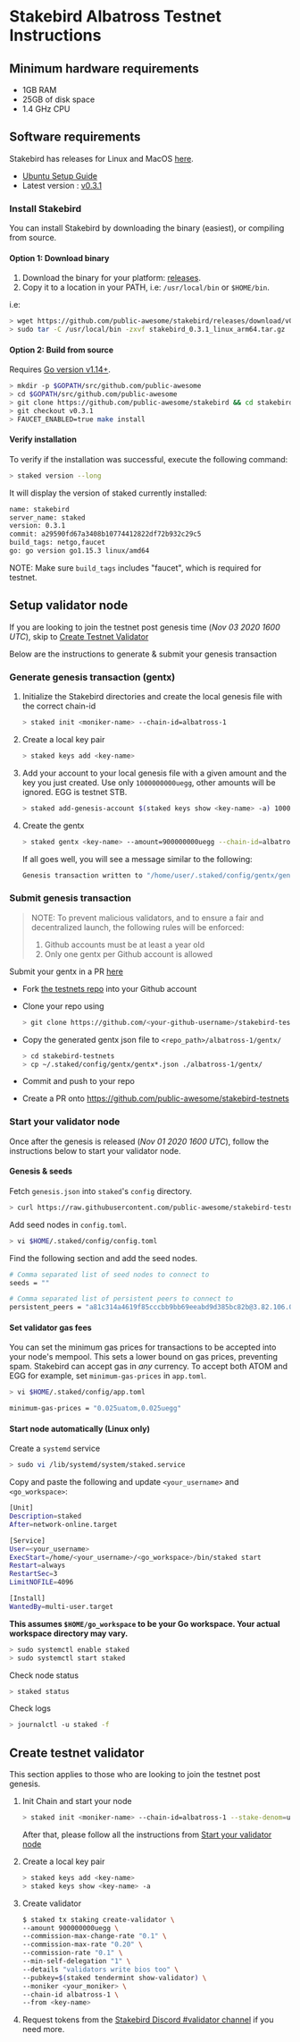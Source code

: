 # Stakebird Albatross Testnet Instructions

## Minimum hardware requirements

- 1GB RAM
- 25GB of disk space
- 1.4 GHz CPU

## Software requirements

Stakebird has releases for Linux and MacOS [here](https://github.com/public-awesome/stakebird/releases/tag/v0.3.1).

- [Ubuntu Setup Guide](./ubuntu.md)
- Latest version : [v0.3.1](https://github.com/public-awesome/stakebird/releases/tag/v0.3.1)

### Install Stakebird

You can install Stakebird by downloading the binary (easiest), or compiling from source.

#### Option 1: Download binary

1. Download the binary for your platform: [releases](https://github.com/public-awesome/stakebird/releases/tag/v0.3.1).
2. Copy it to a location in your PATH, i.e: `/usr/local/bin` or `$HOME/bin`.

i.e:
```sh
> wget https://github.com/public-awesome/stakebird/releases/download/v0.3.1/stakebird_0.3.1_linux_arm64.tar.gz
> sudo tar -C /usr/local/bin -zxvf stakebird_0.3.1_linux_arm64.tar.gz
```

#### Option 2: Build from source

Requires [Go version v1.14+](https://golang.org/doc/install).

```sh
> mkdir -p $GOPATH/src/github.com/public-awesome
> cd $GOPATH/src/github.com/public-awesome
> git clone https://github.com/public-awesome/stakebird && cd stakebird
> git checkout v0.3.1
> FAUCET_ENABLED=true make install
```

#### Verify installation

To verify if the installation was successful, execute the following command:

```sh
> staked version --long
```

It will display the version of staked currently installed:

```sh
name: stakebird
server_name: staked
version: 0.3.1
commit: a29590fd67a3408b10774412822df72b932c29c5
build_tags: netgo,faucet
go: go version go1.15.3 linux/amd64
```

NOTE: Make sure `build_tags` includes "faucet", which is required for testnet.

## Setup validator node

If you are looking to join the testnet post genesis time (_Nov 03 2020 1600 UTC_), skip to [Create Testnet Validator](#create-testnet-validator)

Below are the instructions to generate & submit your genesis transaction

### Generate genesis transaction (gentx)

1. Initialize the Stakebird directories and create the local genesis file with the correct
   chain-id

   ```sh
   > staked init <moniker-name> --chain-id=albatross-1
   ```

2. Create a local key pair

   ```sh
   > staked keys add <key-name>
   ```

3. Add your account to your local genesis file with a given amount and the key you
   just created. Use only `1000000000uegg`, other amounts will be ignored. EGG is testnet STB.

   ```sh
   > staked add-genesis-account $(staked keys show <key-name> -a) 1000000000uegg
   ```

4. Create the gentx

   ```sh
   > staked gentx <key-name> --amount=900000000uegg --chain-id=albatross-1
   ```

   If all goes well, you will see a message similar to the following:

    ```sh
    Genesis transaction written to "/home/user/.staked/config/gentx/gentx-******.json"
    ```

### Submit genesis transaction

> NOTE: To prevent malicious validators, and to ensure a fair and decentralized launch, the following rules will be enforced:
> 1. Github accounts must be at least a year old
> 2. Only one gentx per Github account is allowed

Submit your gentx in a PR [here](https://github.com/public-awesome/stakebird-testnets)

- Fork [the testnets repo](https://github.com/public-awesome/stakebird-testnets) into your Github account

- Clone your repo using

    ```sh
    > git clone https://github.com/<your-github-username>/stakebird-testnets
    ```

- Copy the generated gentx json file to `<repo_path>/albatross-1/gentx/`

    ```sh
    > cd stakebird-testnets
    > cp ~/.staked/config/gentx/gentx*.json ./albatross-1/gentx/
    ```

- Commit and push to your repo
- Create a PR onto https://github.com/public-awesome/stakebird-testnets

### Start your validator node

Once after the genesis is released (_Nov 01 2020 1600 UTC_), follow the instructions below to start your validator node.

#### Genesis & seeds

Fetch `genesis.json` into `staked`'s `config` directory.

```sh
> curl https://raw.githubusercontent.com/public-awesome/stakebird-testnets/master/albatross-1/genesis.json > $HOME/.staked/config/genesis.json
```

Add seed nodes in `config.toml`.

```sh
> vi $HOME/.staked/config/config.toml
```

Find the following section and add the seed nodes.

```sh
# Comma separated list of seed nodes to connect to
seeds = ""
```

```sh
# Comma separated list of persistent peers to connect to
persistent_peers = "a81c314a4619f85cccbb9bb69eeabd9d385bc82b@3.82.106.0:26656"
```

#### Set validator gas fees

You can set the minimum gas prices for transactions to be accepted into your node's mempool. This sets a lower bound on gas prices, preventing spam. Stakebird can accept gas in *any* currency. To accept both ATOM and EGG for example, set `minimum-gas-prices` in `app.toml`.

```sh
> vi $HOME/.staked/config/app.toml
```

```sh
minimum-gas-prices = "0.025uatom,0.025uegg"
```

#### Start node automatically (Linux only)

Create a `systemd` service

```sh
> sudo vi /lib/systemd/system/staked.service
```

Copy and paste the following and update `<your_username>` and `<go_workspace>`:

```sh
[Unit]
Description=staked
After=network-online.target

[Service]
User=<your_username>
ExecStart=/home/<your_username>/<go_workspace>/bin/staked start
Restart=always
RestartSec=3
LimitNOFILE=4096

[Install]
WantedBy=multi-user.target
```

**This assumes `$HOME/go_workspace` to be your Go workspace. Your actual workspace directory may vary.**

```sh
> sudo systemctl enable staked
> sudo systemctl start staked
```

Check node status

```sh
> staked status
```

Check logs

```sh
> journalctl -u staked -f
```

## Create testnet validator

This section applies to those who are looking to join the testnet post genesis.

1. Init Chain and start your node

   ```sh
   > staked init <moniker-name> --chain-id=albatross-1 --stake-denom=uegg
   ```

   After that, please follow all the instructions from [Start your validator node](#start-your-validator-node)

2. Create a local key pair

   ```sh
   > staked keys add <key-name>
   > staked keys show <key-name> -a
   ```

3. Create validator

   ```sh
   $ staked tx staking create-validator \
   --amount 900000000uegg \
   --commission-max-change-rate "0.1" \
   --commission-max-rate "0.20" \
   --commission-rate "0.1" \
   --min-self-delegation "1" \
   --details "validators write bios too" \
   --pubkey=$(staked tendermint show-validator) \
   --moniker <your_moniker> \
   --chain-id albatross-1 \
   --from <key-name>
   ```

4. Request tokens from the [Stakebird Discord #validator channel](https://discord.gg/QeJWCrE) if you need more.
